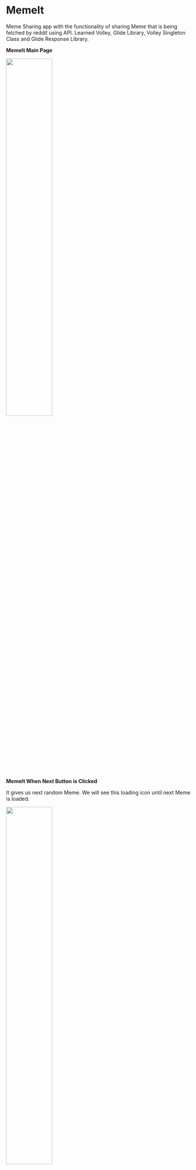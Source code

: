 # MemeIt
Meme Sharing app with the functionality of sharing Meme that is being fetched by reddit using API. Learned Volley, Glide Library, Volley Singleton Class and Glide Response Library.

**MemeIt Main Page**

<img src = ".\img\memeImage.jpg" width="50%">

**MemeIt When Next Button is Clicked**

It gives us next random Meme. We will see this loading icon until next Meme is loaded.

<img src = ".\img\memeLoading.jpg" width="50%">

**MemeIt When Share Button is Clicked**

It provide the share functionality of the URL of the Meme. 

<img src = ".\img\memeShare.jpg" width="50%">
